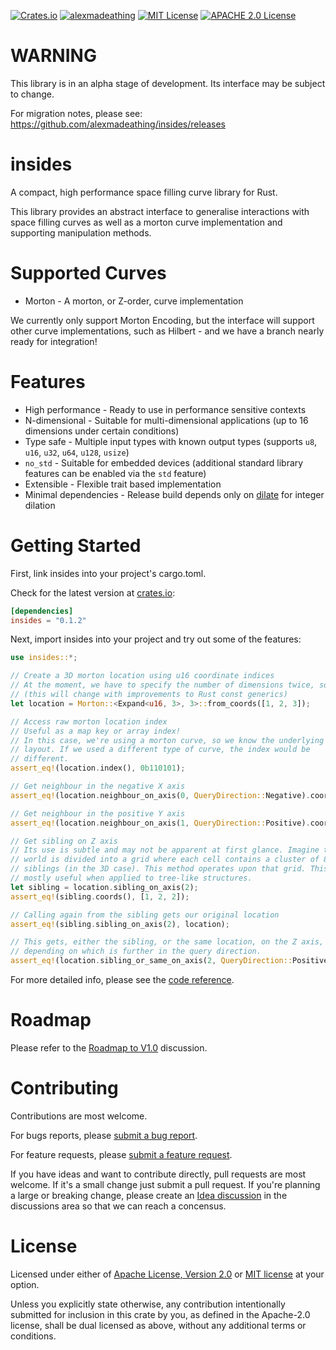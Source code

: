 [![Crates.io](https://img.shields.io/crates/d/insides.svg)](https://crates.io/crates/insides)
[![alexmadeathing](https://circleci.com/gh/alexmadeathing/insides.svg?style=shield)](https://app.circleci.com/pipelines/github/alexmadeathing/insides?filter=all)
[![MIT License](https://img.shields.io/badge/license-MIT-brightgreen)](LICENSE-MIT)
[![APACHE 2.0 License](https://img.shields.io/badge/license-APACHE%202.0-brightgreen)](LICENSE-APACHE)

# WARNING
This library is in an alpha stage of development. Its interface may be subject to change.

For migration notes, please see: https://github.com/alexmadeathing/insides/releases

# insides
A compact, high performance space filling curve library for Rust.

This library provides an abstract interface to generalise interactions with
space filling curves as well as a morton curve implementation and
supporting manipulation methods.

# Supported Curves
* Morton - A morton, or Z-order, curve implementation

We currently only support Morton Encoding, but the interface will support
other curve implementations, such as Hilbert - and we have a branch nearly ready for integration!

# Features
* High performance - Ready to use in performance sensitive contexts
* N-dimensional - Suitable for multi-dimensional applications (up to 16 dimensions under certain conditions)
* Type safe - Multiple input types with known output types (supports `u8`, `u16`, `u32`, `u64`, `u128`, `usize`)
* `no_std` - Suitable for embedded devices (additional standard library features can be enabled via the `std` feature)
* Extensible - Flexible trait based implementation
* Minimal dependencies - Release build depends only on [dilate](https://github.com/alexmadeathing/dilate) for integer dilation

# Getting Started
First, link insides into your project's cargo.toml.

Check for the latest version at [crates.io](https://crates.io/crates/insides):
```toml
[dependencies]
insides = "0.1.2"
```

Next, import insides into your project and try out some of the features:

```rust
use insides::*;

// Create a 3D morton location using u16 coordinate indices
// At the moment, we have to specify the number of dimensions twice, sorry!
// (this will change with improvements to Rust const generics)
let location = Morton::<Expand<u16, 3>, 3>::from_coords([1, 2, 3]);

// Access raw morton location index
// Useful as a map key or array index!
// In this case, we're using a morton curve, so we know the underlying bit
// layout. If we used a different type of curve, the index would be
// different.
assert_eq!(location.index(), 0b110101);

// Get neighbour in the negative X axis
assert_eq!(location.neighbour_on_axis(0, QueryDirection::Negative).coords(), [0, 2, 3]);

// Get neighbour in the positive Y axis
assert_eq!(location.neighbour_on_axis(1, QueryDirection::Positive).coords(), [1, 3, 3]);

// Get sibling on Z axis
// Its use is subtle and may not be apparent at first glance. Imagine the
// world is divided into a grid where each cell contains a cluster of 8
// siblings (in the 3D case). This method operates upon that grid. This is
// mostly useful when applied to tree-like structures.
let sibling = location.sibling_on_axis(2);
assert_eq!(sibling.coords(), [1, 2, 2]);

// Calling again from the sibling gets our original location
assert_eq!(sibling.sibling_on_axis(2), location);

// This gets, either the sibling, or the same location, on the Z axis,
// depending on which is further in the query direction.
assert_eq!(location.sibling_or_same_on_axis(2, QueryDirection::Positive).coords(), [1, 2, 3]);
```

For more detailed info, please see the [code reference](https://docs.rs/insides/latest/insides/).

# Roadmap
Please refer to the [Roadmap to V1.0](https://github.com/alexmadeathing/insides/discussions/2) discussion.

# Contributing
Contributions are most welcome.

For bugs reports, please [submit a bug report](https://github.com/alexmadeathing/insides/issues/new?assignees=&labels=bug&template=bug_report.md&title=).

For feature requests, please [submit a feature request](https://github.com/alexmadeathing/insides/issues/new?assignees=&labels=enhancement&template=feature_request.md&title=).

If you have ideas and want to contribute directly, pull requests are most welcome. If it's a small change just submit a pull request. If you're planning a large or breaking change, please create an [Idea discussion](https://github.com/alexmadeathing/insides/discussions/new) in the discussions area so that we can reach a concensus.

# License
Licensed under either of [Apache License, Version 2.0](LICENSE-APACHE) or [MIT license](LICENSE-MIT) at your option.

Unless you explicitly state otherwise, any contribution intentionally submitted for inclusion in this crate by you, as defined in the Apache-2.0 license, shall be dual licensed as above, without any additional terms or conditions.

